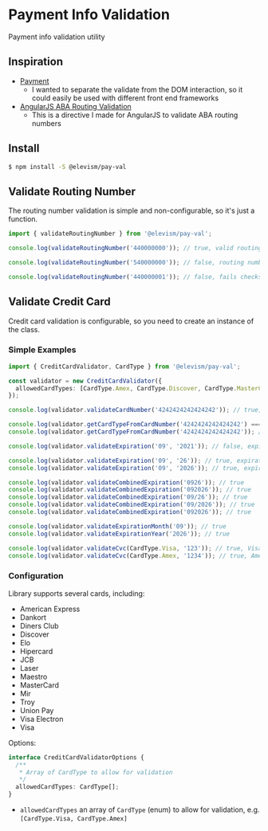 # Payment Info Validation

Payment info validation utility

## Inspiration

- [Payment](https://github.com/jessepollak/payment)
  - I wanted to separate the validate from the DOM interaction, so it could easily be used with different front end frameworks
- [AngularJS ABA Routing Validation](https://github.com/jdforsythe/angular-aba-routing-validation)
  - This is a directive I made for AngularJS to validate ABA routing numbers

## Install

```sh
$ npm install -S @elevism/pay-val
```

## Validate Routing Number

The routing number validation is simple and non-configurable, so it's just a function.

```ts
import { validateRoutingNumber } from '@elevism/pay-val';

console.log(validateRoutingNumber('440000000')); // true, valid routing number

console.log(validateRoutingNumber('540000000')); // false, routing numbers cannot start with 5

console.log(validateRoutingNumber('440000001')); // false, fails checksum
```

## Validate Credit Card

Credit card validation is configurable, so you need to create an instance of the class.

### Simple Examples

```ts
import { CreditCardValidator, CardType } from '@elevism/pay-val';

const validator = new CreditCardValidator({
  allowedCardTypes: [CardType.Amex, CardType.Discover, CardType.MasterCard, CardType.Visa],
});

console.log(validator.validateCardNumber('4242424242424242')); // true, valid card number

console.log(validator.getCardTypeFromCardNumber('4242424242424242') === CardType.Visa); // true, Visa card
console.log(validator.getCardTypeFromCardNumber('4242424242424242')); // 'visa'

console.log(validator.validateExpiration('09', '2021')); // false, expiration is in the past

console.log(validator.validateExpiration('09', '26')); // true, expiration is valid and not in the past
console.log(validator.validateExpiration('09', '2026')); // true, expiration is valid and not in the past

console.log(validator.validateCombinedExpiration('0926')); // true
console.log(validator.validateCombinedExpiration('092026')); // true
console.log(validator.validateCombinedExpiration('09/26')); // true
console.log(validator.validateCombinedExpiration('09/2026')); // true
console.log(validator.validateCombinedExpiration('092026')); // true

console.log(validator.validateExpirationMonth('09')); // true
console.log(validator.validateExpirationYear('2026')); // true

console.log(validator.validateCvc(CardType.Visa, '123')); // true, Visa CVC is 3 digits
console.log(validator.validateCvc(CardType.Amex, '1234')); // true, Amex CVC is 4 digits
```

### Configuration

Library supports several cards, including:

- American Express
- Dankort
- Diners Club
- Discover
- Elo
- Hipercard
- JCB
- Laser
- Maestro
- MasterCard
- Mir
- Troy
- Union Pay
- Visa Electron
- Visa

Options:

```ts
interface CreditCardValidatorOptions {
  /**
   * Array of CardType to allow for validation
   */
  allowedCardTypes: CardType[];
}
```

- `allowedCardTypes` an array of `CardType` (enum) to allow for validation, e.g. `[CardType.Visa, CardType.Amex]`
